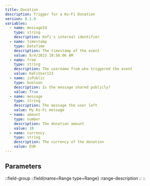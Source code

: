 ```yaml
---
title: Donation
description: Trigger for a Ko-Fi Donation
version: 0.1.8
variables:
  - name: messageId
    type: string
    description: Kofi's internal identifier
  - name: timestamp
    type: DateTime
    description: The timestamp of the event
    value: 8/4/2023 10:56:06 AM
  - name: from
    type: string
    description: The username from who triggered the event
    value: KoFiUser123
  - name: isPublic
    type: boolean
    description: Is the message shared publicly?
    value: True
  - name: message
    type: string
    description: The message the user left
    value: My Ko-Fi message
  - name: amount
    type: number
    description: The donation amount
    value: 10
  - name: currency
    type: string
    description: The currency of the donation
    value: EUR
---
```


## Parameters
::field-group
  ::field{name=Range type=Range}
    :range-description
  ::
::